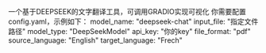 一个基于DEEPSEEK的文字翻译工具，可调用GRADIO实现可视化
你需要配置config.yaml，示例如下：
  model_name: "deepseek-chat"
  input_file: "指定文件路径"
  model_type: "DeepSeekModel"
  api_key: "你的key"
  file_format: "pdf"
  source_language: "English"
  target_language: "Frech"

